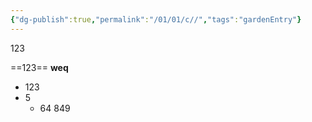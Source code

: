 ```yaml
---
{"dg-publish":true,"permalink":"/01/01/c//","tags":"gardenEntry"}
---
```



123

==123==
**weq**
- 123
- 5
	- 64
				849
